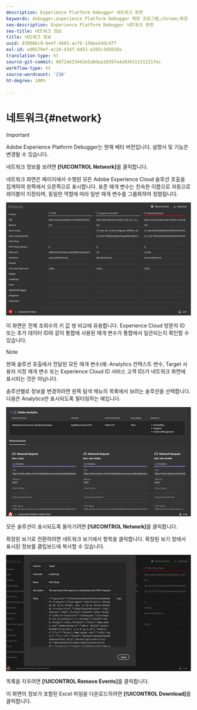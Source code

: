 ```yaml
---
description: Experience Platform Debugger 네트워크 화면
keywords: debugger;experience Platform Debugger 확장 프로그램;chrome;확장 프로그램;네트워크;정보
seo-description: Experience Platform Debugger 네트워크 화면
seo-title: 네트워크 정보
title: 네트워크 정보
uuid: 839686c9-6e4f-4661-acf6-150ea24dc47f
exl-id: ed0579ef-ec26-43df-9453-a395c105038a
translation-type: ht
source-git-commit: 8672a623442e5a0daa10597a4a93631131221fec
workflow-type: ht
source-wordcount: '236'
ht-degree: 100%

---
```


# 네트워크{#network}

>[!IMPORTANT]
>
>Adobe Experience Platform Debugger는 현재 베타 버전입니다. 설명서 및 기능은 변경될 수 있습니다.

네트워크 정보를 보려면 **[!UICONTROL Network]**&#x200B;를 클릭합니다.

네트워크 화면은 페이지에서 수행된 모든 Adobe Experience Cloud 솔루션 호출을 집계하여 왼쪽에서 오른쪽으로 표시합니다. 표준 매개 변수는 친숙한 이름으로 자동으로 레이블이 지정되며, 동일한 역할에 따라 일반 매개 변수를 그룹화하여 정렬됩니다.

![](assets/network.jpg)

이 화면은 전체 조회수의 키 값 쌍 비교에 유용합니다. Experience Cloud 방문자 ID 또는 추가 데이터 ID와 같이 통합에 사용된 매개 변수가 통합에서 일관되는지 확인할 수 있습니다.

>[!NOTE]
>
>현재 솔루션 호출에서 전달된 모든 매개 변수(예: Analytics 컨텍스트 변수, Target 사용자 지정 매개 변수 또는 Experience Cloud ID 서비스 고객 ID)가 네트워크 화면에 표시되는 것은 아닙니다.

솔루션별로 정보를 변경하려면 왼쪽 탐색 메뉴의 목록에서 보려는 솔루션을 선택합니다. 다음은 Analytics만 표시되도록 필터링하는 예입니다.

![](assets/network-analytics.jpg)

모든 솔루션이 표시되도록 돌아가려면 **[!UICONTROL Network]**&#x200B;를 클릭합니다.

확장된 보기로 전환하려면 네트워크 보기에서 항목을 클릭합니다. 확장된 보기 창에서 표시된 정보를 클립보드에 복사할 수 있습니다.

![](assets/network-expand.jpg)

<!--Use the icon at the top of each column to copy the server call URL to your clipboard, where you can paste it into another document for reference or debugging purposes.

![](assets/copy.jpg)-->

목록을 지우려면 **[!UICONTROL Remove Events]**&#x200B;를 클릭합니다.

이 화면의 정보가 포함된 Excel 파일을 다운로드하려면 **[!UICONTROL Download]**&#x200B;를 클릭합니다.
